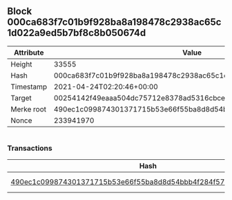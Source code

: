 ## Block 000ca683f7c01b9f928ba8a198478c2938ac65c1d022a9ed5b7bf8c8b050674d

Attribute | Value
--- | ---
Height | 33555
Hash | 000ca683f7c01b9f928ba8a198478c2938ac65c1d022a9ed5b7bf8c8b050674d
Timestamp | 2021-04-24T02:20:46+00:00
Target | 00254142f49eaaa504dc75712e8378ad5316cbcead634704b3734b6271167cc4
Merke root | 490ec1c099874301371715b53e66f55ba8d8d54bbb4f284f575d3764862cdad2
Nonce | 233941970

```

```

### Transactions

Hash | Amount
--- | ---
[490ec1c099874301371715b53e66f55ba8d8d54bbb4f284f575d3764862cdad2](490ec1c099874301371715b53e66f55ba8d8d54bbb4f284f575d3764862cdad2.md) | 10.00000000 SKEPTI 
